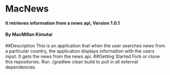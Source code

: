 # MacNews
#### It retrieves information from a news api, Version 1.0.1
#### By **MacMillan Kimutai**
##Description
This is an application that when the user searches news from a particular country, the application displays information 
with the users input. It gets the news from the news api.
##Getting Started
Fork or clone this repositories.
Run ./gradlew clean build to pull in all external dependencies